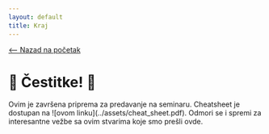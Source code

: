 ```yaml
---
layout: default
title: Kraj
---
```


<link rel="stylesheet" href="/UNIX-beginner-course/assets/css/custom.css">

<div style="margin-bottom: 1em;">
  <a href="/UNIX-beginner-course/" class="button-nav">⟵ Nazad na početak</a>
</div>

<h1>🎉 Čestitke! 🎉</h1>
<p>Ovim je završena priprema za predavanje na seminaru. Cheatsheet je dostupan na ![ovom linku](../assets/cheat_sheet.pdf). Odmori se i spremi za interesantne vežbe sa ovim stvarima koje smo prešli ovde.</p>

<!-- Include confetti script -->
<canvas id="confetti-canvas" style="position:fixed;top:0;left:0;width:100%;height:100%;pointer-events:none;z-index:999;"></canvas>
<script src="https://cdn.jsdelivr.net/npm/canvas-confetti@1.6.0/dist/confetti.browser.min.js"></script>
<script>
  // Basic celebration
  confetti({
    particleCount: 150,
    spread: 70,
    origin: { y: 0.6 }
  });

  // Optional: repeat a bit
  setTimeout(() => {
    confetti({
      particleCount: 100,
      spread: 60,
      origin: { y: 0.7 }
    });
  }, 500);
</script>